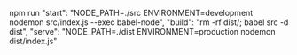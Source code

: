 npm run
    "start": "NODE_PATH=./src ENVIRONMENT=development nodemon src/index.js --exec babel-node",
    "build": "rm -rf dist/; babel src -d dist",
    "serve": "NODE_PATH=./dist ENVIRONMENT=production nodemon dist/index.js"